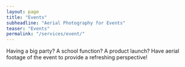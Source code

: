 ```yaml
---
layout: page
title: "Events"
subheadline: "Aerial Photography for Events"
teaser: "Events"
permalink: "/services/event/"
---
```


Having a big party? A school function? A product launch? Have aerial footage of the event to provide a refreshing perspective!
